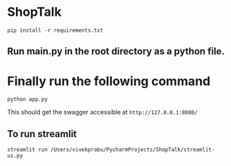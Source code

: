 # ShopTalk

```aidl
pip install -r requirements.txt
```

## Run main.py in the root directory as a python file. 

# Finally run the following command
```
python app.py
```

This should get the swagger accessible at 
```http://127.0.0.1:8080/```

## To run streamlit 
```
streamlit run /Users/vivekprabu/PycharmProjects/ShopTalk/streamlit-ui.py
```